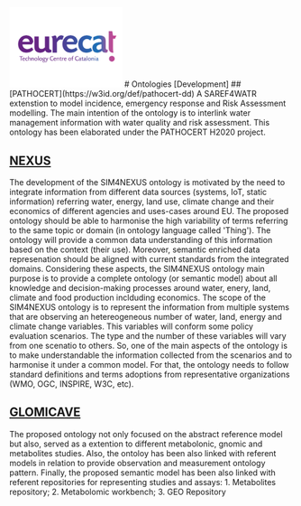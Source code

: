 <img src="eurecat_logo.png" alt="drawing" width="200"/>
# Ontologies [Development]
## [PATHOCERT](https://w3id.org/def/pathocert-dd)
A SAREF4WATR extenstion to model incidence, emergency response and Risk Assessment modelling. The main intention of the ontology is to interlink water management information with water quality and risk assessment. This ontology has been elaborated under the PATHOCERT H2020 project.

## [NEXUS](https://seriousgame.sim4nexus.eu/ontology/)
The development of the SIM4NEXUS ontology is motivated by the need to integrate information from different data sources (systems, IoT, static information) referring water, energy, land use, climate change and their economics of different agencies and uses-cases around EU. The proposed ontology should be able to harmonise the high variability of terms referring to the same topic or domain (in ontology language called 'Thing'). The ontology will provide a common data understanding of this information based on the context (their use). Moreover, semantic enriched data represenation should be aligned with current standards from the integrated domains.
Considering these aspects, the SIM4NEXUS ontology main purpose is to provide a complete ontology (or semantic model) about all knowledge and decision-making processes around water, enery, land, climate and food production inclduding economics.
The scope of the SIM4NEXUS ontology is to represent the information from multiple systems that are observing an hetereogeneous number of water, land, energy and climate change variables. This variables will conform some policy evaluation scenarios. The type and the number of these variables will vary from one scenatio to others. So, one of the main aspects of the ontology is to make understandable the information collected from the scenarios and to harmonise it under a common model. For that, the ontology needs to follow standard definitions and terms adoptions from representative organizations (WMO, OGC, INSPIRE, W3C, etc).

## [GLOMICAVE](https://w3id.org/def/glomicave)
The proposed ontology not only focused on the abstract reference model but also, served as a extention to different metabolonic, gnomic and metabolites studies. Also, the ontoloy has been also linked with referent models in relation to provide observation and measurement ontology pattern. Finally, the proposed semantic model has been also linked with referent repositories for representing studies and assays: 1. Metabolites repository; 2. Metabolomic workbench; 3. GEO Repository
